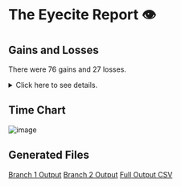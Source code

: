 # The Eyecite Report :eye:



Gains and Losses
---------
There were 76 gains and 27 losses.

<details>
<summary>Click here to see details.</summary>

|     id     |            Gain           |        Loss       |
| ---------- | ------------------------- | ----------------- |
|  4606371   | Pub. L. 99-514, sec. 1843 |                   |
|  4606371   |  Pub. L. 98-369, sec. 422 |                   |
|   52459    |      8 U.S.C. §
1101      |                   |
|  2046752   |     Public Law 91-646,    |                   |
|  4013931   |     28

U.S.C. § 2401     |                   |
|  4013931   |                           |         §         |
|   685153   |     18 U.S.C. Sec. 924    |                   |
|   685153   |     21 U.S.C. Sec. 841    |                   |
|   685153   |     21 U.S.C. Sec. 846    |                   |
|   685153   |    21 U.S.C. Secs. 841    |                   |
|   685153   |    18 U.S.C. Sec. 3742    |                   |
|   685153   |     21 U.S.C. Sec. 924    |                   |
|   685153   |     21 U.S.C. Sec. 844    |                   |
|   685153   |    21 U.S.C. Secs. 846    |                   |
|   478265   |    42 U.S.C. Sec. 1983    |                   |
|   478265   |    28 U.S.C. Sec. 1915    |                   |
|  2141253   |   28 U.S.C. Section 1343  |                   |
|   74020    |      29

U.S.C. § 621     |                   |
|  2999939   |      18
U.S.C. § 3553     |                   |
|  2999939   |      18 U.S.C.
§ 924      |                   |
|  2999939   |      18 U.S.C.
§ 2113     |                   |
|  2999939   |      18 U.S.C.
§ 3553     |                   |
|  2999939   |      18
U.S.C. § 924      |                   |
|   549239   |    42 U.S.C. Sec. 1983    |                   |
|  1009089   |  Pub. L. No. 106-274,
114 |                   |
|  1009089   |                           |   114 Stat. 803   |
|   700093   |    28 U.S.C. Sec. 2255    |                   |
|   212922   |                           |         §         |
|   212922   |     28 U.S.C.

§ 2253     |                   |
|  1537257   |     9 U.S.C. Section 1    |                   |
|   689987   |     8 U.S.C. Sec. 1182    |                   |
|  2762529   |                           |         §         |
|  2762529   |     28 U.S.C.

§ 2253     |                   |
|  3010899   |      28 U.S.C.
S 636      |                   |
|  3010899   |      28 U.S.C. S 1404     |                   |
|  3010899   |      28 U.S.C. S 636      |                   |
|  3010899   |      28 U.S.C. S 1631     |                   |
|  3010899   |      28
U.S.C. S 1404     |                   |
|  2994815   |     28 U.S.C.
sec.2255    |                   |
|  2994815   |     21 U.S.C. sec.841     |                   |
|  2994815   |     18 U.S.C. sec.3582    |                   |
|  3005910   |      18
U.S.C. § 2703     |                   |
|  3005910   |   18 U.S.C. Section 2703  |                   |
|  3014238   |                           |         §§        |
|  3014238   |  2003
 U.S.C. §§ 901-945  |                   |
|  3022275   |      21 U.S.C. §
841      |                   |
|  3022275   |                           |         §         |
|    1613    |     18

U.S.C. § 3583     |                   |
|    1613    |     18 U.S.C.

§ 3583     |                   |
|    1613    |     18 U.S.C. §

3583     |                   |
|    1613    |                           |         §         |
|   751222   |    Pub.L. No. 103-322,    |                   |


</details>



Time Chart
---------

![image](https://raw.githubusercontent.com/freelawproject/reporters-db/artifacts/131/results/chart.png)


Generated Files
---------

[Branch 1 Output](https://raw.githubusercontent.com/freelawproject/reporters-db/artifacts/131/results/original.json)
[Branch 2 Output](https://raw.githubusercontent.com/freelawproject/reporters-db/artifacts/131/results/update.json)
[Full Output CSV ](https://raw.githubusercontent.com/freelawproject/reporters-db/artifacts/131/results/output.csv)
